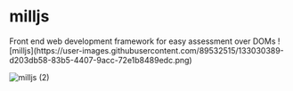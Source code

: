 # milljs
<meta name="google-site-verification" content="0j0qoOiRkbTbtxKtPIHYCgM_tWV4EtGisPjpxh4IxHg" />
Front end web development framework for easy assessment over DOMs
![milljs](https://user-images.githubusercontent.com/89532515/133030389-d203db58-83b5-4407-9acc-72e1b8489edc.png)

![milljs (2)](https://user-images.githubusercontent.com/89532515/133030662-26897e1f-b3f1-4c16-bedb-aa132f615458.png)

